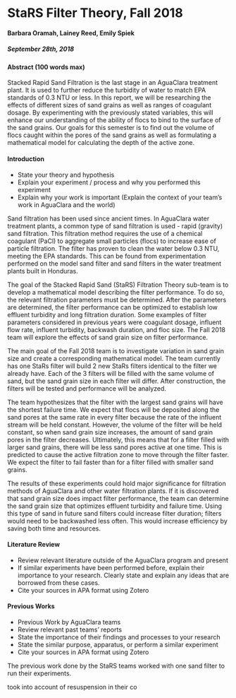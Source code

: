 # StaRS Filter Theory, Fall 2018
#### Barbara Oramah, Lainey Reed, Emily Spiek
##### September 28th, 2018


#### Abstract (100 words max)

Stacked Rapid Sand Filtration is the last stage in an AguaClara treatment plant. It is used to further reduce the turbidity of water to match EPA standards of 0.3 NTU or less. In this report, we will be researching the effects of different sizes of sand grains as well as ranges of coagulant dosage. By experimenting with the previously stated variables, this will enhance our understanding of the ability of flocs to bind to the surface of the sand grains. Our goals for this semester is to find out the volume of flocs caught within the pores of the sand grains as well as formulating a mathematical model for calculating the depth of the active zone.


#### Introduction
- State your theory and hypothesis
- Explain your experiment / process and why you performed this experiment
- Explain why your work is important (Explain the context of your team’s work in AguaClara and the world)

Sand filtration has been used since ancient times. In AguaClara water treatment plants, a common type of sand filtration is used - rapid (gravity) sand filtration. This filtration method requires the use of a chemical coagulant (PaCl) to aggregate small particles (flocs) to increase ease of particle filtration. The filter has proven to clean the water below 0.3 NTU, meeting the EPA standards. This can be found from experimentation performed on the model sand filter and sand filters in the water treatment plants built in Honduras.

The goal of the Stacked Rapid Sand (StaRS) Filtration Theory sub-team is to develop a mathematical model describing the filter performance. To do so, the relevant filtration parameters must be determined. After the parameters are determined, the filter performance can be optimized to establish low effluent turbidity and long filtration duration. Some examples of filter parameters considered in previous years were coagulant dosage, influent flow rate, influent turbidity, backwash duration, and floc size. The Fall 2018 team will explore the effects of sand grain size on filter performance.

The main goal of the Fall 2018 team is to investigate variation in sand grain size and create a corresponding mathematical model. The team currently has one StaRs filter will build 2 new StaRs filters identical to the filter we already have. Each of the 3 filters will be filled with the same volume of sand, but the sand grain size in each filter will differ. After construction, the filters will be tested and performance will be analyzed.

The team hypothesizes that the filter with the largest sand grains will have the shortest failure time. We expect that flocs will be deposited along the sand pores at the same rate in every filter because the rate of the influent stream will be held constant. However, the volume of the filter will be held constant, so when sand grain size increases, the amount of sand grain pores in the filter decreases. Ultimately, this means that for a filter filled with larger sand grains, there will be less sand pores active at one time. This is predicted to cause the active filtration zone to move through the filter faster. We expect the filter to fail faster than for a filter filled with smaller sand grains.

The results of these experiments could hold major significance for filtration methods of AguaClara and other water filtration plants. If it is discovered that sand grain size does impact filter performance, the team can determine the sand grain size that optimizes effluent turbidity and failure time. Using this type of sand in future sand filters could increase filter duration; filters would need to be backwashed less often. This would increase efficiency by saving both time and resources.


#### Literature Review
- Review relevant literature outside of the AguaClara program and present
- If similar experiments have been performed before, explain their importance to your research. Clearly state and explain any ideas that are borrowed from these cases.
- Cite your sources in APA format using Zotero


#### Previous Works
- Previous Work by AguaClara teams
- Review relevant past teams’ reports
- State the importance of their findings and processes to your research
- State the similar purpose, apparatus, or perform a similar experiment
- Cite your sources in APA format using Zotero

The previous work done by the StaRS teams worked with one sand filter to run their experiments.

took into account of resuspension in their co
